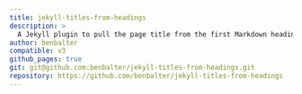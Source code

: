 ```yaml
---
title: jekyll-titles-from-headings
description: >
  A Jekyll plugin to pull the page title from the first Markdown heading when none is specified.
author: benbalter
compatible: v3
github_pages: true
git: git@github.com:benbalter/jekyll-titles-from-headings.git
repository: https://github.com/benbalter/jekyll-titles-from-headings
---
```

